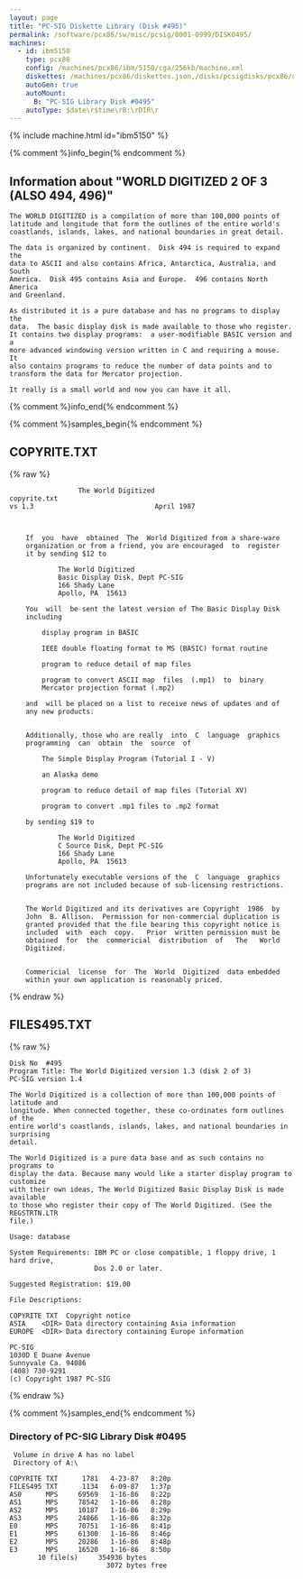 ```yaml
---
layout: page
title: "PC-SIG Diskette Library (Disk #495)"
permalink: /software/pcx86/sw/misc/pcsig/0001-0999/DISK0495/
machines:
  - id: ibm5150
    type: pcx86
    config: /machines/pcx86/ibm/5150/cga/256kb/machine.xml
    diskettes: /machines/pcx86/diskettes.json,/disks/pcsigdisks/pcx86/diskettes.json
    autoGen: true
    autoMount:
      B: "PC-SIG Library Disk #0495"
    autoType: $date\r$time\rB:\rDIR\r
---
```


{% include machine.html id="ibm5150" %}

{% comment %}info_begin{% endcomment %}

## Information about "WORLD DIGITIZED 2 OF 3 (ALSO 494, 496)"

    The WORLD DIGITIZED is a compilation of more than 100,000 points of
    latitude and longitude that form the outlines of the entire world's
    coastlands, islands, lakes, and national boundaries in great detail.
    
    The data is organized by continent.  Disk 494 is required to expand the
    data to ASCII and also contains Africa, Antarctica, Australia, and South
    America.  Disk 495 contains Asia and Europe.  496 contains North
    America
    and Greenland.
    
    As distributed it is a pure database and has no programs to display the
    data.  The basic display disk is made available to those who register.
    It contains two display programs:  a user-modifiable BASIC version and a
    more advanced windowing version written in C and requiring a mouse.  It
    also contains programs to reduce the number of data points and to
    transform the data for Mercator projection.
    
    It really is a small world and now you can have it all.
{% comment %}info_end{% endcomment %}

{% comment %}samples_begin{% endcomment %}

## COPYRITE.TXT

{% raw %}
```
			     The World Digitized
copyrite.txt
vs 1.3								April 1987
	
	
	
	If  you  have  obtained  The  World Digitized from a share-ware 
	organization or from a friend, you are encouraged  to  register 
	it by sending $12 to
	
			The World Digitized
			Basic Display Disk, Dept PC-SIG
			166 Shady Lane
			Apollo, PA  15613
	
	You  will  be sent the latest version of The Basic Display Disk 
	including
	
		display program in BASIC
	
		IEEE double floating format to MS (BASIC) format routine
	
		program to reduce detail of map files
	
		program to convert ASCII map  files  (.mp1)  to  binary 
		Mercator projection format (.mp2)
	
	and  will be placed on a list to receive news of updates and of 
	any new products.

	
	Additionally, those who are really  into  C  language  graphics 
	programming  can  obtain  the  source  of
	
		The Simple Display Program (Tutorial I - V)
	
		an Alaska demo

		program to reduce detail of map files (Tutorial XV)
	
		program to convert .mp1 files to .mp2 format
	
	by sending $19 to
	
			The World Digitized
			C Source Disk, Dept PC-SIG
			166 Shady Lane
			Apollo, PA  15613
	
	Unfortunately executable versions of the  C  language  graphics 
	programs are not included because of sub-licensing restrictions.
	

	The World Digitized and its derivatives are Copyright  1986  by 
	John  B. Allison.  Permission for non-commercial duplication is 
	granted provided that the file bearing this copyright notice is 
	included  with  each  copy.   Prior  written permission must be 
	obtained  for  the  commericial  distribution  of   The   World 
	Digitized.

		
	Commericial  license  for  The  World  Digitized  data embedded 
	within your own application is reasonably priced.
```
{% endraw %}

## FILES495.TXT

{% raw %}
```
Disk No  #495
Program Title: The World Digitized version 1.3 (disk 2 of 3)
PC-SIG version 1.4
 
The World Digitized is a collection of more than 100,000 points of latitude and
longitude. When connected together, these co-ordinates form outlines of the
entire world's coastlands, islands, lakes, and national boundaries in surprising
detail.
 
The World Digitized is a pure data base and as such contains no programs to
display the data. Because many would like a starter display program to customize
with their own ideas, The World Digitized Basic Display Disk is made available
to those who register their copy of The World Digitized. (See the REGSTRTN.LTR
file.)
 
Usage: database
 
System Requirements: IBM PC or close compatible, 1 floppy drive, 1 hard drive,
                     Dos 2.0 or later.
 
Suggested Registration: $19.00
 
File Descriptions:
 
COPYRITE TXT  Copyright notice
ASIA    <DIR> Data directory containing Asia information
EUROPE  <DIR> Data directory containing Europe information
 
PC-SIG
1030D E Duane Avenue
Sunnyvale Ca. 94086
(408) 730-9291
(c) Copyright 1987 PC-SIG

```
{% endraw %}

{% comment %}samples_end{% endcomment %}

### Directory of PC-SIG Library Disk #0495

     Volume in drive A has no label
     Directory of A:\

    COPYRITE TXT      1781   4-23-87   8:20p
    FILES495 TXT      1134   6-09-87   1:37p
    AS0      MPS     69569   1-16-86   8:22p
    AS1      MPS     78542   1-16-86   8:28p
    AS2      MPS     10187   1-16-86   8:29p
    AS3      MPS     24866   1-16-86   8:32p
    E0       MPS     70751   1-16-86   8:41p
    E1       MPS     61300   1-16-86   8:46p
    E2       MPS     20286   1-16-86   8:48p
    E3       MPS     16520   1-16-86   8:50p
           10 file(s)     354936 bytes
                            3072 bytes free
